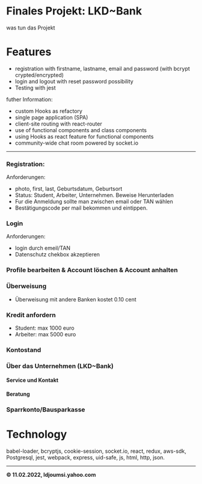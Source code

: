 # Finales Projekt: LKD~Bank

was tun das Projekt

# Features

-   registration with firstname, lastname, email and password (with bcrypt crypted/encrypted)
-   login and logout with reset password possibility
-   Testing with jest

futher Information:

-   custom Hooks as refactory
-   single page application (SPA)
-   client-site routing with react-router
-   use of functional components and class components
-   using Hooks as react feature for functional components
-   community-wide chat room powered by socket.io

---

### Registration:

Anforderungen:

-   photo, first, last, Geburtsdatum, Geburtsort
-   Status: Student, Arbeiter, Unternehmen. Beweise Herunterladen
-   Fur die Anmeldung sollte man zwischen email oder TAN wählen
-   Bestätigungscode per mail bekommen und eintippen.

### Login

Anforderungen:

-   login durch emeil/TAN
-   Datenschutz chekbox akzeptieren

### Profile bearbeiten & Account löschen & Account anhalten

### Überweisung

-   Überweisung mit andere Banken kostet 0.10 cent

### Kredit anfordern

-   Student: max 1000 euro
-   Arbeiter: max 5000 euro

### Kontostand

### Über das Unternehmen (LKD~Bank)

#### Service und Kontakt

#### Beratung

### Sparrkonto/Bausparkasse

# Technology

babel-loader, bcryptjs, cookie-session, socket.io, react, redux, aws-sdk, Postgresql, jest, webpack, express, uid-safe, js, html, http, json.

---

**© 11.02.2022, ldjoumsi.yahoo.com**

<!--

High Level Description:
…

Website:
…

Tags:
- aws
- aws-s3
- aws-ses
- components
- css
- design
- fetch
- heroku
- html
- js
- node-js
- pagination
- postresql
- react
- s3-bucket
- spicedacademy

-->
